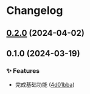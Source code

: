 # Changelog

## [0.2.0](https://github.com/hacxy/uni-nest/compare/v0.1.0...v0.2.0) (2024-04-02)

## 0.1.0 (2024-03-19)


### ✨ Features

* 完成基础功能 ([4d01bba](https://github.com/hacxy/uni-nestjs/commit/4d01bbaf0edb5d7e53e46c2c2ae2b1af36eedf7f))
